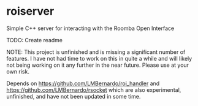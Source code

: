 # roiserver
Simple C++ server for interacting with the Roomba Open Interface


TODO: Create readme

NOTE: This project is unfinished and is missing a significant number of features. I have not had time to work on this in quite a while and will likely not being working on it any further in the near future. Please use at your own risk.

Depends on https://github.com/LMBernardo/roi_handler and https://github.com/LMBernardo/rsocket which are also experimental, unfinished, and have not been updated in some time.
